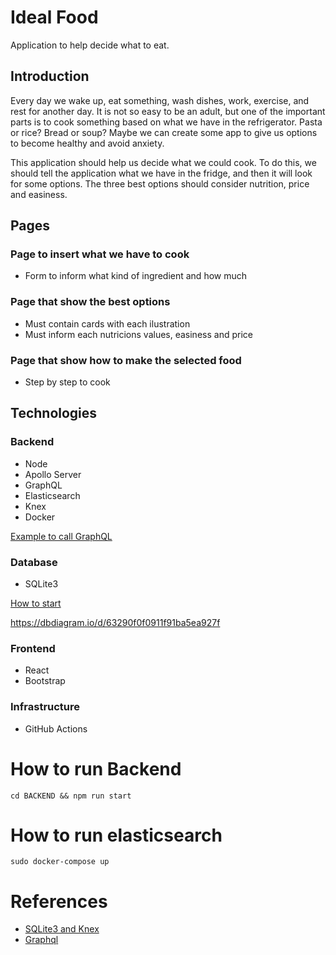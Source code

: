 # Ideal Food

Application to help decide what to eat.

## Introduction

Every day we wake up, eat something, wash dishes, work, exercise, and rest for another day. It is not so easy to be an adult, but one of the important parts is to cook something based on what we have in the refrigerator. Pasta or rice? Bread or soup? Maybe we can create some app to give us options to become healthy and avoid anxiety.

This application should help us decide what we could cook. To do this, we should tell the application what we have in the fridge, and then it will look for some options. The three best options should consider nutrition, price and easiness.

## Pages

### Page to insert what we have to cook

- Form to inform what kind of ingredient and how much

### Page that show the best options

- Must contain cards with each ilustration
- Must inform each nutricions values, easiness and price

### Page that show how to make the selected food

- Step by step to cook

## Technologies

### Backend
- Node
- Apollo Server
- GraphQL
- Elasticsearch
- Knex
- Docker

[Example to call GraphQL](BACKEND/routes/README.md)

### Database

- SQLite3

[How to start](BACKEND/data/README.md)

https://dbdiagram.io/d/63290f0f0911f91ba5ea927f

### Frontend

- React
- Bootstrap

### Infrastructure

- GitHub Actions

# How to run Backend
```
cd BACKEND && npm run start
```

# How to run elasticsearch
```
sudo docker-compose up
```

# References
- [SQLite3 and Knex](https://medium.com/@MajikMan/starting-a-node-project-from-scratch-with-sqlite3-knex-and-express-fb4b765aca)
- [Graphql](https://www.udemy.com/)